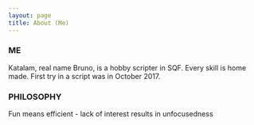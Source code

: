 ```yaml
---
layout: page
title: About (Me)
---
```


### ME

Katalam, real name Bruno, is a hobby scripter in SQF. Every skill is home made. First try in a script was in October 2017.

### PHILOSOPHY

Fun means efficient - lack of interest results in unfocusedness
